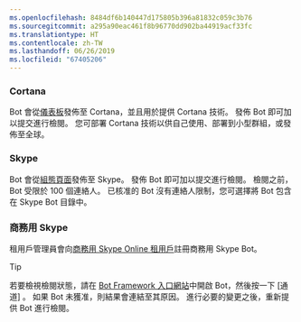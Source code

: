 ```yaml
---
ms.openlocfilehash: 8484df6b140447d175805b396a81832c059c3b76
ms.sourcegitcommit: a295a90eac461f8b96770dd902ba44919acf33fc
ms.translationtype: HT
ms.contentlocale: zh-TW
ms.lasthandoff: 06/26/2019
ms.locfileid: "67405206"
---
```

### <a name="cortana"></a>Cortana
Bot 會從[儀表板](https://aka.ms/cortana-publish)發佈至 Cortana，並且用於提供 Cortana 技術。 發佈 Bot 即可加以提交進行檢閱。 您可部署 Cortana 技術以供自己使用、部署到小型群組，或發佈至全球。

### <a name="skype"></a>Skype
Bot 會從[組態頁面](~/bot-service-channel-connect-skype.md)發佈至 Skype。 發佈 Bot 即可加以提交進行檢閱。 檢閱之前，Bot 受限於 100 個連絡人。 已核准的 Bot 沒有連絡人限制，您可選擇將 Bot 包含在 Skype Bot 目錄中。

### <a name="skype-for-business"></a>商務用 Skype
租用戶管理員會向[商務用 Skype Online 租用戶](https://msdn.microsoft.com/skype/Skype-For-Business-Bot-Framework/docs/overview)註冊商務用 Skype Bot。

> [!TIP]
> 若要檢視檢閱狀態，請在 [Bot Framework 入口網站](https://dev.botframework.com/)中開啟 Bot，然後按一下 [通道]  。
> 如果 Bot 未獲准，則結果會連結至其原因。 進行必要的變更之後，重新提供 Bot 進行檢閱。
